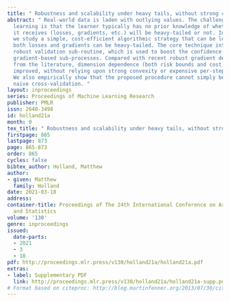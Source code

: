 ```yaml
---
title: " Robustness and scalability under heavy tails, without strong convexity "
abstract: " Real-world data is laden with outlying values. The challenge for machine
  learning is that the learner typically has no prior knowledge of whether the feedback
  it receives (losses, gradients, etc.) will be heavy-tailed or not. In this work,
  we study a simple, cost-efficient algorithmic strategy that can be leveraged when
  both losses and gradients can be heavy-tailed. The core technique introduces a simple
  robust validation sub-routine, which is used to boost the confidence of inexpensive
  gradient-based sub-processes. Compared with recent robust gradient descent methods
  from the literature, dimension dependence (both risk bounds and cost) is substantially
  improved, without relying upon strong convexity or expensive per-step robustification.
  We also empirically show that the proposed procedure cannot simply be replaced with
  naive cross-validation. "
layout: inproceedings
series: Proceedings of Machine Learning Research
publisher: PMLR
issn: 2640-3498
id: holland21a
month: 0
tex_title: " Robustness and scalability under heavy tails, without strong convexity "
firstpage: 865
lastpage: 873
page: 865-873
order: 865
cycles: false
bibtex_author: Holland, Matthew
author:
- given: Matthew
  family: Holland
date: 2021-03-18
address: 
container-title: Proceedings of The 24th International Conference on Artificial Intelligence
  and Statistics
volume: '130'
genre: inproceedings
issued:
  date-parts:
  - 2021
  - 3
  - 18
pdf: http://proceedings.mlr.press/v130/holland21a/holland21a.pdf
extras:
- label: Supplementary PDF
  link: http://proceedings.mlr.press/v130/holland21a/holland21a-supp.pdf
# Format based on citeproc: http://blog.martinfenner.org/2013/07/30/citeproc-yaml-for-bibliographies/
---
```

